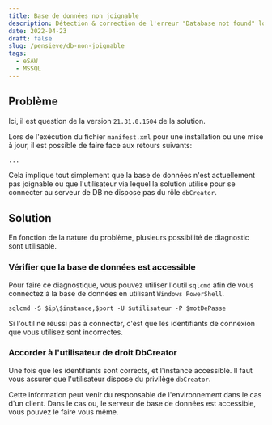 ```yaml
---
title: Base de données non joignable
description: Détection & correction de l'erreur "Database not found" lors de l'installation de eSAW
date: 2022-04-23
draft: false
slug: /pensieve/db-non-joignable
tags:
  - eSAW
  - MSSQL
---
```


## Problème

Ici, il est question de la version `21.31.0.1504` de la solution.

Lors de l'exécution du fichier `manifest.xml` pour une installation ou une mise à jour, il est possible de faire face aux retours suivants:

```bash
...
```

Cela implique tout simplement que la base de données n'est actuellement pas joignable ou que l'utilisateur via lequel la solution utilise pour se connecter au serveur de DB ne dispose pas du rôle `dbCreator`. 

## Solution

En fonction de la nature du problème, plusieurs possibilité de diagnostic sont utilisable.

### Vérifier que la base de données est accessible

Pour faire ce diagnostique, vous pouvez utiliser l'outil `sqlcmd` afin de vous connectez à la base de données en utilisant `Windows PowerShell`.

```shell
sqlcmd -S $ip\$instance,$port -U $utilisateur -P $motDePasse 

```

Si l'outil ne réussi pas à connecter, c'est que les identifiants de connexion que vous utilisez sont incorrectes.

### Accorder à l'utilisateur de droit DbCreator

Une fois que les identifiants sont corrects, et l'instance accessible. Il faut vous assurer que l'utilisateur dispose du privilège `dbCreator`. 

Cette information peut venir du responsable de l'environnement dans le cas d'un client. Dans le cas ou, le serveur de base de données est accessible,  vous pouvez le faire vous même.

